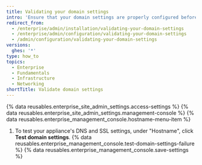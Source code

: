 ```yaml
---
title: Validating your domain settings
intro: 'Ensure that your domain settings are properly configured before booting up {% data variables.location.product_location %} for the first time.'
redirect_from:
  - /enterprise/admin/installation/validating-your-domain-settings
  - /enterprise/admin/configuration/validating-your-domain-settings
  - /admin/configuration/validating-your-domain-settings
versions:
  ghes: '*'
type: how_to
topics:
  - Enterprise
  - Fundamentals
  - Infrastructure
  - Networking
shortTitle: Validate domain settings
---
```

{% data reusables.enterprise_site_admin_settings.access-settings %}
{% data reusables.enterprise_site_admin_settings.management-console %}
{% data reusables.enterprise_management_console.hostname-menu-item %}
1. To test your appliance's DNS and SSL settings, under "Hostname", click **Test domain settings**.
{% data reusables.enterprise_management_console.test-domain-settings-failure %}
{% data reusables.enterprise_management_console.save-settings %}
